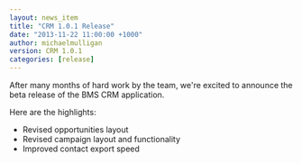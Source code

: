 ```yaml
---
layout: news_item
title: "CRM 1.0.1 Release"
date: "2013-11-22 11:00:00 +1000"
author: michaelmulligan
version: CRM 1.0.1
categories: [release]
---
```


After many months of hard work by the team, we're excited to announce the beta release of the BMS CRM application.

Here are the highlights:

* Revised opportunities layout
* Revised campaign layout and functionality
* Improved contact export speed


